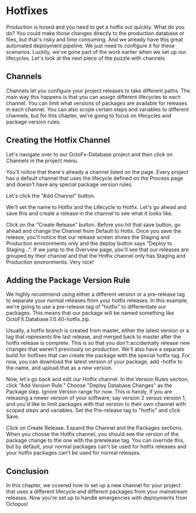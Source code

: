 # Hotfixes

Production is hosed and you need to get a hotfix out quickly. What do you do? You could make those changes directly to the production database or files, but that's risky and time consuming. And we already have this great automated deployment pipeline. We just need to configure it for these scenarios. Luckily, we've gone part of the work earlier when we set up our lifecycles. Let's look at the next piece of the puzzle with channels.

## Channels

Channels let you configure your project releases to take different paths. The main way this happens is that you can assign different lifecycles to each channel. You can limit what versions of packages are available for releases in each channel. You can also scope certain steps and variables to different channels, but for this chapter, we're going to focus on lifecycles and package version rules.

## Creating the Hotfix Channel

Let's navigate over to our OctoFx-Database project and then click on Channels in the project menu.

You'll notice that there's already a channel listed on the page. Every project has a default channel that uses the lifecycle defined on the Process page and doesn't have any special package version rules.

Let's click the "Add Channel" button.

We'll set the name to Hotfix and the Lifecycle to Hotfix. Let's go ahead and save this and create a release in the channel to see what it looks like.

Click on the "Create Release" button. Before you hit that save button, go ahead and change the Channel from Default to Hotix. Once you save the release, you'll notice that our release screen shows the Staging and Production environments only and the deploy button says "Deploy to Staging...". If we jump to the Overview page, you'll see that our releases are grouped by their channel and that the Hotfix channel only has Staging and Production environments. Very nice!

## Adding the Package Version Rule

We highly recommend using either a different version or a pre-release tag to separate your normal releases from your hotfix releases. In this example, we're going to use a pre-release tag of "hotfix" to differentiate our packages. This means that our package will be named something like OctoFX.Database.1.0.40-hotfix.zip.

Usually, a hotfix branch is created from master, either the latest version or a tag that represents the last release, and merged back to master after the hotfix release is complete. This is so that you don't accidentally release new changes that weren't previously on production. We'll also have a separate build for hotfixes that can create the package with the special hotfix tag. For now, you can download the latest version of your package, add -hotfix to the name, and upload that as a new version.

Now, let's go back and edit our Hotfix channel. In the Version Rules section, click "Add Version Rule." Choose "Deploy Database Changes" as the Package step. Ignore Version range for now. This is handy, if you are releasing a newer version of your software, say version 2 versus version 1, and you'd like to limit packages with that version to their own channel with scoped steps and variables. Set the Pre-release tag to "hotfix" and click Save.

Click on Create Release. Expand the Channel and the Packages sections. When you choose the Hotfix channel, you should see the version of the package change to the one with the prerelease tag. You can override this, but by default, your normal packages can't be used for hotfix releases and your hotfix packages can't be used for normal releases.

## Conclusion

In this chapter, we covered how to set up a new channel for your project that uses a different lifecycle and different packages from your mainstream releases. Now you're set up to handle emergencies with deployments from Octopus!